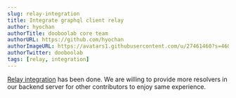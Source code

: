 ```yaml
---
slug: relay-integration
title: Integrate graphql client relay
author: hyochan
authorTitle: dooboolab core team
authorURL: https://github.com/hyochan
authorImageURL: https://avatars1.githubusercontent.com/u/27461460?s=460&u=b5860875e26d33fd70fd210f4ea74f81cdf9d99b&v=4
authorTwitter: dooboolab
tags: [relay, integration]
---
```


[Relay integration](https://medium.com/dooboolab/integrate-relay-hook-in-expo-app-bae12d50a130) has been done. We are willing to provide more resolvers in our backend server for other contributors to enjoy same experience.
